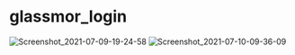 # glassmor_login

![Screenshot_2021-07-09-19-24-58](https://user-images.githubusercontent.com/71395812/125087260-12f6cd00-e0ec-11eb-8733-fea7b943be3d.png)   ![Screenshot_2021-07-10-09-36-09](https://user-images.githubusercontent.com/71395812/125150897-d87c4700-e162-11eb-908e-0d20a357d819.png)

